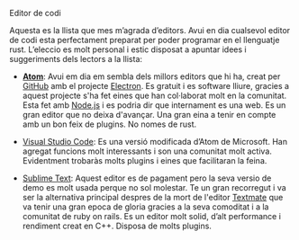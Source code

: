 Editor de codi

Aquesta es la llista que mes m’agrada d’editors. Avui en dia cualsevol editor de codi esta perfectament preparat per poder programar en el llenguatje rust. L’eleccio es molt personal i estic disposat a apuntar idees i suggeriments dels lectors a la llista:

* [**Atom**](http://atom.io): Avui em dia em sembla dels millors editors que hi ha, creat per [GitHub](http://github.com) amb el projecte [Electron](http://electron.io). Es gratuit i es software lliure, gracies a aquest projecte s'ha fet eines que han col·laborat molt en la comunitat. Esta fet amb [Node.js](http://nodejs.org) i es podria dir que internament es una web. Es un gran editor que no deixa d'avançar. Una gran eina a tenir en compte amb un bon feix de plugins. No nomes de rust.

* [Visual Studio Code](http://code.visualstudio.com): Es una versió modificada d’Atom de Microsoft. Han agregat funcions molt interessants i son una comunitat molt activa. Evidentment trobaràs molts plugins i eines que facilitaran la feina.

* [Sublime Text](https://www.sublimetext.com/): Aquest editor es de pagament pero la seva versio de demo es molt usada perque no sol molestar. Te un gran recorregut i va ser la alternativa principal despres de la mort de l'editor [Textmate](https://macromates.com/) que va tenir una gran epoca de gloria gracies a la seva comoditat i a la comunitat de ruby on rails. Es un editor molt solid, d’alt performance i rendiment creat en C++. Disposa de molts plugins.



